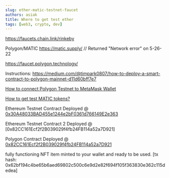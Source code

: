 ```yaml
---
slug: ether-matic-testnet-faucet
authors: asiak
title: Where to get test ether
tags: [web3, crypto, dev]
---
```



https://faucets.chain.link/rinkeby


Polygon/MATIC
https://matic.supply/ // Returned "Network error" on 5-26-22

https://faucet.polygon.technology/


Instructions: https://medium.com/@timpark0807/how-to-deploy-a-smart-contract-to-polygon-mainnet-d11d60bff7e7

[How to connect Polygon Testnet to MetaMask Wallet](https://blog.polysynth.com/how-to-connect-polygon-testnet-to-metamask-wallet-472bca410d64)

[How to get test MATIC tokens?](https://blog.polysynth.com/how-to-get-test-matic-tokens-a617b56c8ff2)

Ethereum Testnet Contract Deployed @ 
[0x30A48033BAD455e1244e2bF0361d766149E2e363](https://rinkeby.etherscan.io/address/0x30A48033BAD455e1244e2bF0361d766149E2e363)

Ethereum Testnet Contract 2 Deployed @ 
[0x82CC161Ecf2f2B039029f4fb24FB114a52a7D921]

Polygon Contract Deployed @ [0x82CC161Ecf2f2B039029f4fb24FB114a52a7D921](https://mumbai.polygonscan.com/address/0x82CC161Ecf2f2B039029f4fb24FB114a52a7D921)



fully functioning NFT item minted to your wallet and ready to be used.
[tx hash: 0x62bf194c4be65b6aed69802c500c6e9d2e82f694f105f363830e362c115dedea]